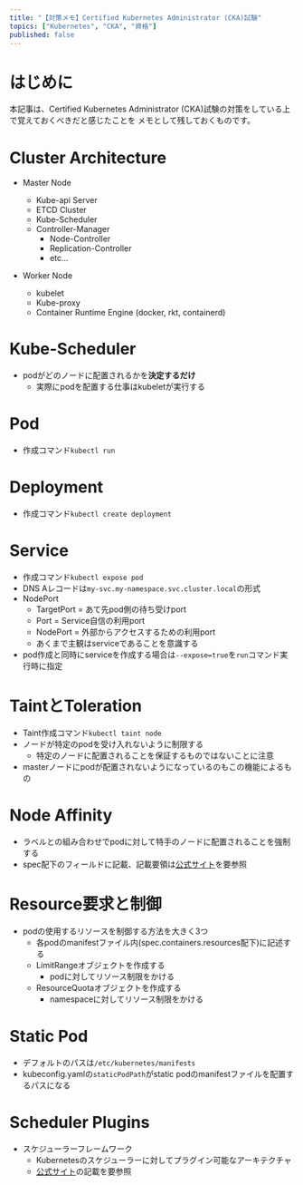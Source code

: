 ```yaml
---
title: "【対策メモ】Certified Kubernetes Administrator (CKA)試験"
topics: ["Kubernetes", "CKA", "資格"]
published: false
---
```


# はじめに

本記事は、Certified Kubernetes Administrator (CKA)試験の対策をしている上で覚えておくべきだと感じたことを
メモとして残しておくものです。

# Cluster Architecture

- Master Node
  - Kube-api Server
  - ETCD Cluster
  - Kube-Scheduler
  - Controller-Manager
    - Node-Controller
    - Replication-Controller
    - etc...

- Worker Node
  - kubelet
  - Kube-proxy
  - Container Runtime Engine (docker, rkt, containerd)

# Kube-Scheduler

- podがどのノードに配置されるかを**決定するだけ**
  - 実際にpodを配置する仕事はkubeletが実行する

# Pod

- 作成コマンド``kubectl run``

# Deployment

- 作成コマンド``kubectl create deployment``

# Service

- 作成コマンド``kubectl expose pod``
- DNS Aレコードは``my-svc.my-namespace.svc.cluster.local``の形式
- NodePort
  - TargetPort = あて先pod側の待ち受けport
  - Port = Service自信の利用port
  - NodePort = 外部からアクセスするための利用port
  - あくまで主観はserviceであることを意識する
- pod作成と同時にserviceを作成する場合は``--expose=true``を``run``コマンド実行時に指定

# TaintとToleration

- Taint作成コマンド``kubectl taint node``
- ノードが特定のpodを受け入れないように制限する
  - 特定のノードに配置されることを保証するものではないことに注意
- masterノードにpodが配置されないようになっているのもこの機能によるもの

# Node Affinity

- ラベルとの組み合わせでpodに対して特手のノードに配置されることを強制する
- spec配下のフィールドに記載、記載要領は[公式サイト](https://kubernetes.io/ja/docs/tasks/configure-pod-container/assign-pods-nodes-using-node-affinity/)を要参照

# Resource要求と制御

- podの使用するリソースを制御する方法を大きく3つ
  - 各podのmanifestファイル内(spec.containers.resources配下)に記述する
  - LimitRangeオブジェクトを作成する
    - podに対してリソース制限をかける
  - ResourceQuotaオブジェクトを作成する
    - namespaceに対してリソース制限をかける

# Static Pod

- デフォルトのパスは``/etc/kubernetes/manifests``
- kubeconfig.yamlの``staticPodPath``がstatic podのmanifestファイルを配置するパスになる

# Scheduler Plugins

- スケジューラーフレームワーク
  - Kubernetesのスケジューラーに対してプラグイン可能なアーキテクチャ
  - [公式サイト](https://kubernetes.io/ja/docs/concepts/scheduling-eviction/scheduling-framework/)の記載を要参照



